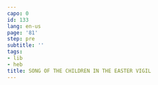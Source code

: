 ```yaml
---
capo: 0
id: 133
lang: en-us
page: '81'
step: pre
subtitle: ''
tags:
- lib
- heb
title: SONG OF THE CHILDREN IN THE EASTER VIGIL
---
```

